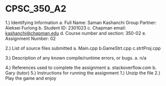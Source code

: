 # CPSC_350_A2

1.) Identifying Information
  a. Full Name: Saman Kashanchi Group Partner: Aleksei Furlong
  b. Student ID: 2301023
  c. Chapman email: kashanchi@chapman.edu
  d. Course number and section: 350-02
  e. Assignment Number: 02

2.) List of source files submitted
  a. Main.cpp
  b.GameStrt.cpp
  c.strtProj.cpp


3.) Description of any known compile/runtime errors, or bugs.
  a. n/a

4.) References used to complete the assignment
  a. stackoverflow.com
  b. Gary (tutor)
5.) Instructions for running the assignment
  1.) Unzip the file
  2.) Play the game and enjoy
